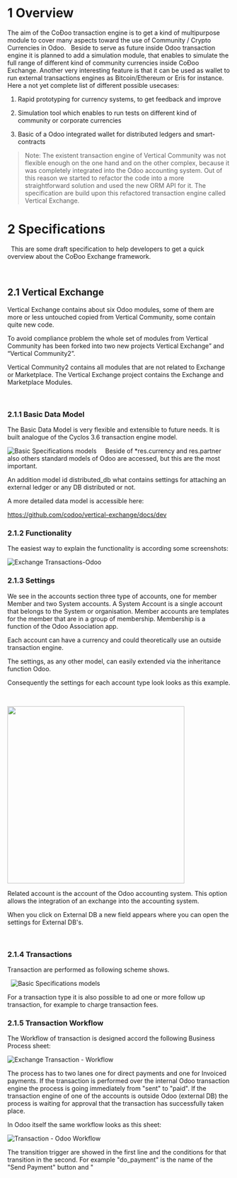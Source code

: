 
# 1 Overview 

The aim of the CoÐoo transaction engine is to get a kind of multipurpose module to cover many aspects toward the use of Community / Crypto Currencies in Odoo.
 
Beside to serve as future inside Odoo transaction engine it is planned to add a simulation module, that enables to simulate the full range of different kind of community currencies inside CoÐoo Exchange. Another very interesting feature is that it can be used as wallet to run external transactions engines as Bitcoin/Ethereum or Eris for instance.
Here a not yet complete list of different possible usecases:
 

1.  Rapid prototyping for currency systems, to get feedback 
    and improve
    
2.  Simulation tool which enables to run tests on
    different kind of community or corporate currencies

3.  Basic of a Odoo integrated wallet for distributed ledgers and smart-contracts
 

> Note:
> The existent transaction engine of Vertical Community was not flexible enough on the one hand and on the other complex, because it was completely integrated into the Odoo accounting system. 
Out of this reason we started to refactor the code into a more straightforward solution and used the new ORM API for it. The specification are build upon this refactored transaction engine called
> Vertical Exchange.

<span id="a_2_Specifications"> 2 Specifications
=================================================================================================

 
This are some draft specification to help developers to get a quick overview about the CoÐoo Exchange framework.

 

<span id="a_2_1_Vertical_Exchange"> 2.1 Vertical Exchange
-----------------------------------------------------------------------------------------------------------

Vertical Exchange contains about six Odoo modules, some of them are more or less untouched copied from Vertical Community, some contain quite new code.

To avoid compliance problem the whole set of modules from Vertical Community has been forked into two new projects Vertical Exchange” and “Vertical Community2”.

Vertical Community2 contains all modules that are not related to Exchange or Marketplace. The Vertical Exchange project contains the Exchange and Marketplace Modules. 

 

### <span id="a_2_1_1_Basic_Data_Model"> 2.1.1 Basic Data Model 

The Basic Data Model is very flexible and extensible to future needs. It is built analogue of the Cyclos 3.6 transaction engine model.


![Basic Specifications models](img/Basic_Specifications_models.png)
 
 
Beside of \*res.currency and res.partner also others standard models of Odoo are accessed, but this are the most important.

An addition model id distributed\_db what contains settings for attaching an external ledger or any DB distributed or not.

A more detailed data model is accessible here:

<https://github.com/codoo/vertical-exchange/docs/dev>


### <span id="a_2_1_2_Functionality">2.1.2 Functionality

The easiest way to explain the functionality is according some screenshots:

![Exchange Transactions-Odoo](img/Exchange-Settings-Odoo.png)



### <span id="a_2_1_3_Settings"> 2.1.3 Settings

We see in the accounts section <span class="T25">three </span>type of
accounts, one for member Member and two System
accounts. A System Account is a single account that belongs to the System or organisation. Member accounts are templates for the member that are in a group of membership. Membership is a function of the Odoo Association app.

Each account can have a currency and could theoretically use an outside transaction engine.

The settings, as any other model, can easily extended via the
inheritance function Odoo.



Consequently the settings for each account type look looks as this
example.

 

<img src="img/Exchange-Transactions-Odoo.png" width="400">

Related account is the account of the Odoo accounting system. This
option allows the integration of an exchange into the accounting system.


When you click on External DB a new field appears where you can open the
settings for External DB's.

 
### <span id="a_2_1_4_Transactions">2.1.4 Transactions 

Transaction are performed as following scheme shows.

 
![Basic Specifications models](img/Basic_Specifications_transaction.png)
 
 

For a transaction type it is also possible to ad one
or more follow up transaction, for example to charge transaction
fees.

### <span id="a_2_1_5_Transaction">2.1.5 Transaction Workflow

The Workflow of transaction is designed accord the following Business Process sheet:

![Exchange Transaction - Workflow](img/CoDoo_Framework_workflow_1.png)
  
The process has to two lanes one for direct payments and one for Invoiced payments. If the transaction is performed over the internal Odoo transaction engine the process is going immediately from "sent" to "paid". If the transaction engine of one of the accounts is outside Odoo (external DB) the process is waiting for approval that the transaction has successfully taken place.

In Odoo itself the same workflow looks as this sheet:

![Transaction - Odoo Workflow](img/TransactionWorkflow1-Odoo.png) 
  
The transition trigger are showed in the first line and the conditions for that transition in the second.
For example "do_payment" is the name of the "Send Payment" button and "   